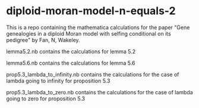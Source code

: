 # diploid-moran-model-n-equals-2
This is a repo containing the mathematica calculations for the paper "Gene genealogies in a diploid Moran model with selfing conditional on its pedigree" by Fan, N, Wakeley.

lemma5.2.nb contains the calculations for lemma 5.2

lemma5.6.nb contains the calculations for lemma 5.6

prop5.3_lambda_to_infinity.nb contains the calculations for the case of lambda going to infinity for proposition 5.3

prop5.3_lambda_to_zero.nb contains the calculations for the case of lambda going to zero for proposition 5.3
